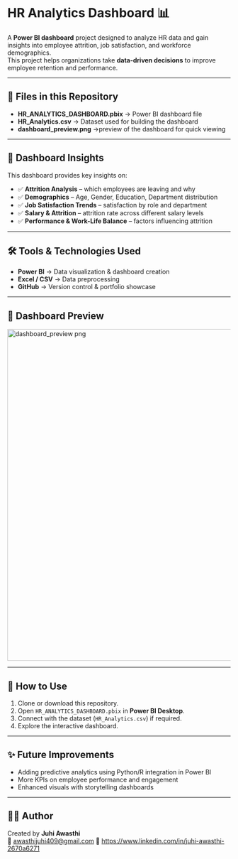 # HR Analytics Dashboard 📊

A **Power BI dashboard** project designed to analyze HR data and gain insights into employee attrition, job satisfaction, and workforce demographics.  
This project helps organizations take **data-driven decisions** to improve employee retention and performance.  

---

## 📂 Files in this Repository
- **HR_ANALYTICS_DASHBOARD.pbix** → Power BI dashboard file  
- **HR_Analytics.csv** → Dataset used for building the dashboard  
- **dashboard_preview.png** →preview of the dashboard for quick viewing  

---

## 🔎 Dashboard Insights
This dashboard provides key insights on:
- ✅ **Attrition Analysis** – which employees are leaving and why  
- ✅ **Demographics** – Age, Gender, Education, Department distribution  
- ✅ **Job Satisfaction Trends** – satisfaction by role and department  
- ✅ **Salary & Attrition** – attrition rate across different salary levels  
- ✅ **Performance & Work-Life Balance** – factors influencing attrition  

---

## 🛠️ Tools & Technologies Used
- **Power BI** → Data visualization & dashboard creation  
- **Excel / CSV** → Data preprocessing  
- **GitHub** → Version control & portfolio showcase  

---

## 📸 Dashboard Preview
<img width="1330" height="747" alt="dashboard_preview png" src="https://github.com/user-attachments/assets/50dea3d6-4a7d-4b67-9883-818023a6fc75" />


---

## 🚀 How to Use
1. Clone or download this repository.  
2. Open `HR_ANALYTICS_DASHBOARD.pbix` in **Power BI Desktop**.  
3. Connect with the dataset (`HR_Analytics.csv`) if required.  
4. Explore the interactive dashboard.  

---

## ✨ Future Improvements
- Adding predictive analytics using Python/R integration in Power BI  
- More KPIs on employee performance and engagement  
- Enhanced visuals with storytelling dashboards  

---

## 👩‍💻 Author
Created by **Juhi Awasthi**  
📧 awasthijuhi409@gmail.com
🔗 https://www.linkedin.com/in/juhi-awasthi-2670a6271
